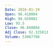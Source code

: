 ```yaml
---
Date: 2016-01-19
Open: 98.410004
High: 98.650002
Low: 95.5
Close: 96.660004
Adj Close: 92.325813
Volume: 53087700
---
```

